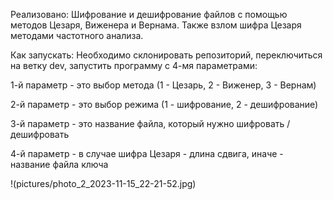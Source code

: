 Реализовано:
Шифрование и дешифрование файлов с помощью методов Цезаря, Виженера и Вернама. Также взлом шифра Цезаря методами частотного анализа.

Как запускать:
Необходимо склонировать репозиторий, переключиться на ветку dev, запустить программу с 4-мя параметрами:

1-й параметр - это выбор метода (1 - Цезарь, 2 - Виженер, 3 - Вернам)

2-й параметр - это выбор режима (1 - шифрование, 2 - дешифрование)

3-й параметр - это название файла, который нужно шифровать / дешифровать

4-й параметр - в случае шифра Цезаря - длина сдвига, иначе - название файла ключа

!(pictures/photo_2_2023-11-15_22-21-52.jpg)
